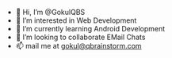 - 👋 Hi, I’m @GokulQBS
- 👀 I’m interested in Web Development
- 🌱 I’m currently learning Android Development
- 💞️ I’m looking to collaborate EMail Chats
- 📫 mail me at gokul@qbrainstorm.com

<!---
GokulQBS/GokulQBS is a ✨ special ✨ repository because its `README.md` (this file) appears on your GitHub profile.
You can click the Preview link to take a look at your changes.
--->
